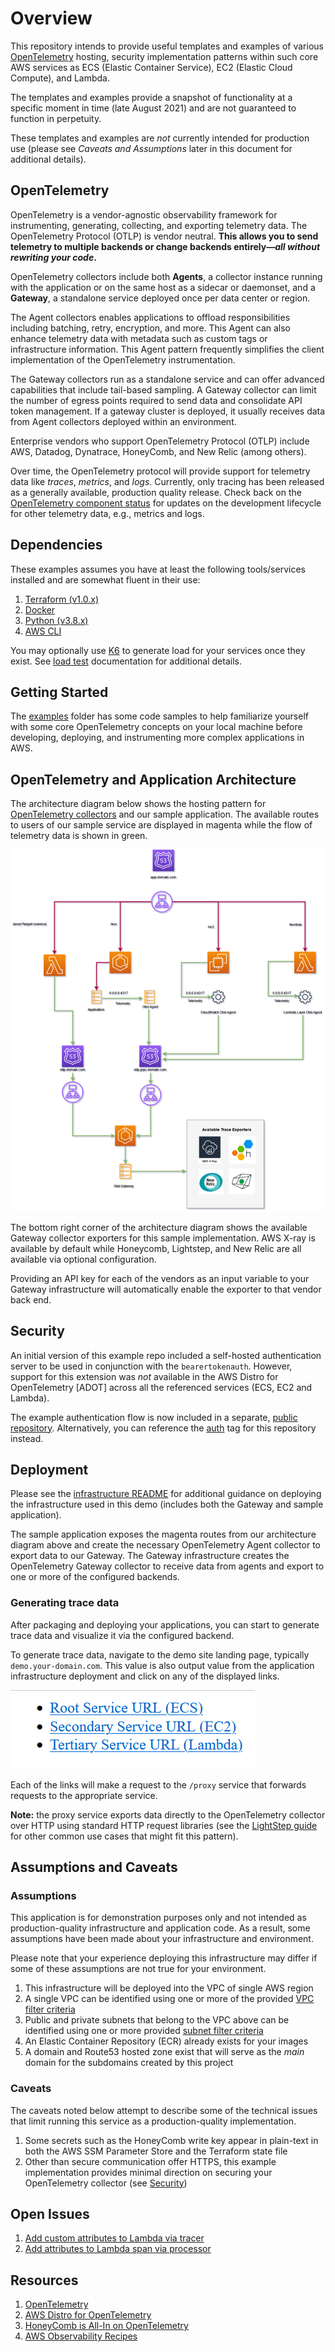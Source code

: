 # Overview

This repository intends to provide useful templates and examples of various [OpenTelemetry](https://opentelemetry.io/)  hosting, security implementation patterns within such core AWS services as ECS (Elastic Container Service), EC2 (Elastic Cloud Compute), and Lambda.

The templates and examples provide a snapshot of functionality at a specific moment in time (late August 2021) and are not guaranteed to function in perpetuity.

These templates and examples are _not_ currently intended for production use (please see _Caveats and Assumptions_ later in this document for additional details).

## OpenTelemetry

OpenTelemetry is a vendor-agnostic observability framework for instrumenting, generating, collecting, and exporting telemetry data. The OpenTelemetry Protocol (OTLP) is vendor neutral. **This allows you to send telemetry to multiple backends or change backends entirely&mdash;_all without rewriting your code_.**

OpenTelemetry collectors include both **Agents**, a collector instance running with the application or on the same host as a sidecar or daemonset, and a **Gateway**, a standalone service deployed once per data center or region.

The Agent collectors enables applications to offload responsibilities including batching, retry, encryption, and more. This Agent can also enhance telemetry data with metadata such as custom tags or infrastructure information. This Agent pattern frequently simplifies the client implementation of the OpenTelemetry instrumentation. 

The Gateway collectors run as a standalone service and can offer advanced capabilities that include tail-based sampling. A Gateway collector can limit the number of egress points required to send data and consolidate API token management. If a gateway cluster is deployed, it usually receives data from Agent collectors deployed within an environment.

Enterprise vendors who support OpenTelemetry Protocol (OTLP) include AWS, Datadog, Dynatrace, HoneyComb, and New Relic (among others).

Over time, the OpenTelemetry protocol will provide support for telemetry data like _traces_, _metrics_, and _logs_. Currently, only tracing has been released as a generally available, production quality release. Check back on the [OpenTelemetry component status](https://opentelemetry.io/status/) for updates on the development lifecycle for other telemetry data, e.g., metrics and logs.

## Dependencies

These examples assumes you have at least the following tools/services installed and are somewhat fluent in their use:

1. [Terraform (v1.0.x)](https://www.terraform.io/)
1. [Docker](https://www.docker.com/)
1. [Python (v3.8.x)](https://www.python.org/downloads/)
1. [AWS CLI](https://aws.amazon.com/cli/)

You may optionally use [K6](https://k6.io/) to generate load for your services once they exist. See [load test](./load-test/README.md) documentation for additional details. 

## Getting Started

The [examples](./examples/README.md) folder has some code samples to help familiarize yourself with some core OpenTelemetry concepts on your local machine before developing, deploying, and instrumenting more complex applications in AWS.

## OpenTelemetry and Application Architecture

The architecture diagram below shows the hosting pattern for [OpenTelemetry collectors](https://opentelemetry.io/docs/concepts/data-collection/#deployment) and our sample application. The available routes to users of our sample service are displayed in magenta while the flow of telemetry data is shown in green.

![Open Telemetry Hosting Architecture](./images/OpenTelemetryArchitecture.png)

The bottom right corner of the architecture diagram shows the available Gateway collector exporters for this sample implementation. AWS X-ray is available by default while Honeycomb, Lightstep, and New Relic are all available via optional configuration.

Providing an API key for each of the vendors as an input variable to your Gateway infrastructure will automatically enable the exporter to that vendor back end.

## Security

An initial version of this example repo included a self-hosted authentication server to be used in conjunction with the `bearertokenauth`. However, support for this extension was _not_ available in the AWS Distro for OpenTelemetry [ADOT] across all the referenced services (ECS, EC2 and Lambda).

The example authentication flow is now included in a separate, [public repository](https://github.com/ericksoen/opentelemetry-examples-auth). Alternatively, you can reference the [auth](https://github.com/ericksoen/opentelemetry-examples/tree/auth) tag for this repository instead.

## Deployment

Please see the [infrastructure README](./infra/README.md) for additional guidance on deploying the infrastructure used in this demo (includes both the Gateway and sample application).

The sample application exposes the magenta routes from our architecture diagram above and create the necessary OpenTelemetry Agent collector to export data to our Gateway. The Gateway infrastructure creates the OpenTelemetry Gateway collector to receive data from agents and export to one or more of the configured backends.

### Generating trace data

After packaging and deploying your applications, you can start to generate trace data and visualize it via the configured backend.

To generate trace data, navigate to the demo site landing page, typically `demo.your-domain.com`. This value is also output value from the application infrastructure deployment and click on any of the displayed links.

![Demo Site Landing Page](./images/demo-site-landing-page.png)

Each of the links will make a request to the `/proxy` service that forwards requests to the appropriate service.

**Note:** the proxy service exports data directly to the OpenTelemetry collector over HTTP using standard HTTP request libraries (see the [LightStep guide](https://docs.lightstep.com/docs/send-otlp-over-http-to-lightstep#common-use-cases-for-otlphttp) for other common use cases that might fit this pattern). 

## Assumptions and Caveats

### Assumptions

This application is for demonstration purposes only and not intended as production-quality infrastructure and application code. As a result, some assumptions have been made about your infrastructure and environment.

Please note that your experience deploying this infrastructure may differ if some of these assumptions are not true for your environment.

1. This infrastructure will be deployed into the VPC of single AWS region
1. A single VPC can be identified using one or more of the provided [VPC filter criteria](https://docs.aws.amazon.com/AWSEC2/latest/APIReference/API_DescribeVpcs.html) 
1. Public and private subnets that belong to the VPC above can be identified using one or more provided [subnet filter criteria](https://docs.aws.amazon.com/AWSEC2/latest/APIReference/API_DescribeSubnets.html)
1. An Elastic Container Repository (ECR) already exists for your images
1. A domain and Route53 hosted zone exist that will serve as the _main_ domain for the subdomains created by this project

### Caveats

The caveats noted below attempt to describe some of the technical issues that limit running this service as a production-quality implementation.

1. Some secrets such as the HoneyComb write key appear in plain-text in both the AWS SSM Parameter Store and the Terraform state file
1. Other than secure communication offer HTTPS, this example implementation provides minimal direction on securing your OpenTelemetry collector (see [Security](#Security))

## Open Issues

1. [Add custom attributes to Lambda via tracer](https://github.com/open-telemetry/opentelemetry-lambda/issues/122)
1. [Add attributes to Lambda span via processor](https://github.com/open-telemetry/opentelemetry-lambda/issues/121)

## Resources

1. [OpenTelemetry](https://opentelemetry.io/)
1. [AWS Distro for OpenTelemetry](https://aws-otel.github.io/docs/introduction/)
1. [HoneyComb is All-In on OpenTelemetry](https://www.honeycomb.io/blog/all-in-on-opentelemetry/)
1. [AWS Observability Recipes](https://aws-observability.github.io/aws-o11y-recipes/)
